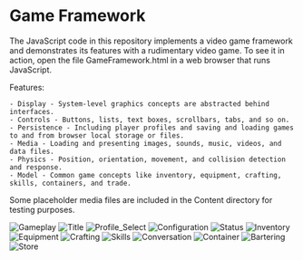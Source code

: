 Game Framework
==============

The JavaScript code in this repository implements a video game framework and demonstrates its features with a rudimentary video game.  To see it in action, open the file GameFramework.html in a web browser that runs JavaScript.

Features:

	- Display - System-level graphics concepts are abstracted behind interfaces.
	- Controls - Buttons, lists, text boxes, scrollbars, tabs, and so on.
	- Persistence - Including player profiles and saving and loading games to and from browser local storage or files.
	- Media - Loading and presenting images, sounds, music, videos, and data files.
	- Physics - Position, orientation, movement, and collision detection and response.
	- Model - Common game concepts like inventory, equipment, crafting, skills, containers, and trade.

Some placeholder media files are included in the Content directory for testing purposes.

![Gameplay](/Screenshots/Screenshot-Gameplay.png?raw=true "Gameplay")
![Title](/Screenshots/Screenshot-Title.png?raw=true "Title")
![Profile_Select](/Screenshots/Screenshot-Profile_Select.png?raw=true "Profile Select")
![Configuration](/Screenshots/Screenshot-Configuration.png?raw=true "Configuration")
![Status](/Screenshots/Screenshot-Status.png?raw=true "Status")
![Inventory](/Screenshots/Screenshot-Inventory.png?raw=true "Inventory")
![Equipment](/Screenshots/Screenshot-Equipment.png?raw=true "Equipment")
![Crafting](/Screenshots/Screenshot-Crafting.png?raw=true "Crafting")
![Skills](/Screenshots/Screenshot-Skills.png?raw=true "Skills")
![Conversation](/Screenshots/Screenshot-Conversation.png?raw=true "Conversation")
![Container](/Screenshots/Screenshot-Container.png?raw=true "Container")
![Bartering](/Screenshots/Screenshot-Bartering.png?raw=true "Bartering")
![Store](/Screenshots/Screenshot-Store.png?raw=true "Store")
